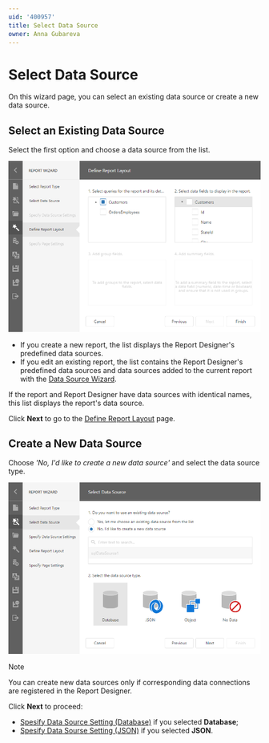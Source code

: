 ```yaml
---
uid: '400957'
title: Select Data Source
owner: Anna Gubareva
---
```

# Select Data Source

On this wizard page, you can select an existing data source or create a new data source.

## Select an Existing Data Source

Select the first option and choose a data source from the list.

![](../../../../../images/eurd-web-report-wizard-define-report-layout.png)


* If you create a new report, the list displays the Report Designer's predefined data sources.
* If you edit an existing report, the list contains the Report Designer's predefined data sources and data sources added to the current report with the [Data Source Wizard](../../data-source-wizard.md).

If the report and Report Designer have data sources with identical names, this list displays the report's data source.

Click **Next** to go to the [Define Report Layout](define-report-layout.md) page.

## Create a New Data Source

Choose _'No, I'd like to create a new data source'_ and select the data source type.

![](../../../../../images/eurd-web-report-wizard-select-data-source-type.png)

> [!Note]
> You can create new data sources only if corresponding data connections are registered in the Report Designer.

Click **Next** to proceed:

* [Spesify Data Source Setting (Database)](specify-data-source-settings-database.md) if you selected **Database**;
* [Spesify Data Sourse Setting (JSON)](specify-data-source-settings-json.md) if you selected **JSON**.



